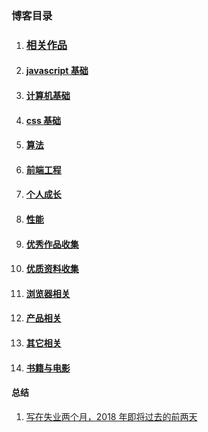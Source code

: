 ### 博客目录

1. ### [相关作品](https://github.com/ftTony/explame)
1. #### [javascript 基础](https://github.com/overnewfe/javascript)
1. #### [计算机基础](https://github.com/overnewfe/cs)
1. #### [css 基础](https://github.com/overnewfe/css)
1. #### [算法](https://github.com/overnewfe/algorithm)
1. #### [前端工程](https://github.com/overnewfe/engineering-practice)
1. #### [个人成长](https://github.com/overnewfe/growing-up)
1. #### [性能](https://github.com/ftTony/blog/tree/master/%E6%80%A7%E8%83%BD)
1. #### [优秀作品收集](https://github.com/ftTony/blog/tree/master/%E4%BC%98%E7%A7%80%E4%BD%9C%E5%93%81%E6%94%B6%E9%9B%86)
1. #### [优质资料收集](https://github.com/overnewfe/learning-materials)
1. #### [浏览器相关](https://github.com/ftTony/blog/tree/master/%E6%B5%8F%E8%A7%88%E5%99%A8)
1. #### [产品相关](https://github.com/ftTony/blog/tree/master/%E4%BA%A7%E5%93%81%E7%9B%B8%E5%85%B3)
1. #### [其它相关](https://github.com/overnewfe/other)
1. #### [书籍与电影](https://github.com/overnewfe/book)

#### 总结

1. [写在失业两个月，2018 年即将过去的前两天](https://github.com/ftTony/blog/issues/17)
